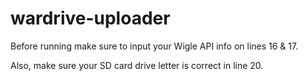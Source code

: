 # wardrive-uploader
Before running make sure to input your Wigle API info on lines 16 & 17.

Also, make sure your SD card drive letter is correct in line 20.
